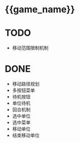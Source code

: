 # {{game_name}}

# TODO
- 移动范围限制机制
# DONE
- 移动路径规划
- 多按钮菜单
- 待机按钮
- 单位待机
- 回合机制
- 选中单位
- 选中菜单
- 移动单位
- 结束移动单位